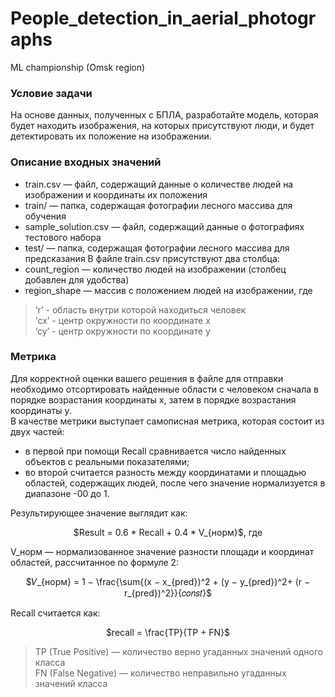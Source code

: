 # People_detection_in_aerial_photographs
ML championship (Omsk region)
### Условие задачи
На основе данных, полученных с БПЛА, разработайте модель, которая
будет находить изображения, на которых присутствуют люди, и будет
детектировать их положение на изображении.
### Описание входных значений
* train.csv — файл, содержащий данные о количестве людей на
изображении и координаты их положения
* train/ — папка, содержащая фотографии лесного массива для обучения
* sample_solution.csv — файл, содержащий данные о фотографиях
тестового набора
* test/ — папка, содержащая фотографии лесного массива для
предсказания
В файле train.csv присутствуют два столбца:
* count_region — количество людей на изображении (столбец
добавлен для удобства)
* region_shape — массив с положением людей на изображении,
где
> ‘r’ - область внутри которой находиться человек \
> ‘cx’ - центр окружности по координате x \
> ‘cy’ - центр окружности по координате y
### Метрика
Для корректной оценки вашего решения в файле для отправки
необходимо отсортировать найденные области с человеком сначала в
порядке возрастания координаты x, затем в порядке возрастания координаты
y. \
В качестве метрики выступает самописная метрика, которая состоит из двух частей:
* в первой при помощи Recall сравнивается число найденных объектов с
реальными показателями;
* во второй считается разность между координатами и площадью
областей, содержащих людей, после чего значение нормализуется в
диапазоне -00 до 1.

Результирующее значение выглядит как:
<p align="center">$Result = 0.6 * Recall + 0.4 * V_{норм}$, где</p>
V_норм — нормализованное значение разности площади и координат
областей, рассчитанное по формуле 2:
<p align="center">$𝑉_{норм} = 1 − \frac{\sum{(x − x_{pred})^2 + (y − y_{pred})^2+ (r − r_{pred})^2}}{𝑐𝑜𝑛𝑠𝑡}$</p>
Recall считается как:
<p align="center">$recall = \frac{TP}{TP + FN}$</p>

> TP (True Positive) — количество верно угаданных значений одного класса \
> FN (False Negative) — количество неправильно угаданных значений класса
